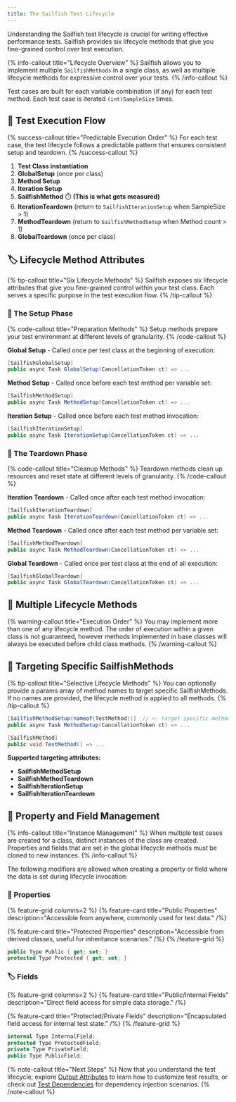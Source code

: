 ```yaml
---
title: The Sailfish Test Lifecycle
---
```


Understanding the Sailfish test lifecycle is crucial for writing effective performance tests. Sailfish provides six lifecycle methods that give you fine-grained control over test execution.

{% info-callout title="Lifecycle Overview" %}
Sailfish allows you to implement multiple `SailfishMethods` in a single class, as well as multiple lifecycle methods for expressive control over your tests.
{% /info-callout %}

Test cases are built for each variable combination (if any) for each test method. Each test case is iterated `(int)SampleSize` times.

## 🔄 Test Execution Flow

{% success-callout title="Predictable Execution Order" %}
For each test case, the test lifecycle follows a predictable pattern that ensures consistent setup and teardown.
{% /success-callout %}

1. **Test Class instantiation**
2. **GlobalSetup** (once per class)
3. **Method Setup**
4. **Iteration Setup**
5. **SailfishMethod** ⏱️ **(This is what gets measured)**
6. **IterationTeardown** (return to `SailfishIterationSetup` when SampleSize > 1)
7. **MethodTeardown** (return to `SailfishMethodSetup` when Method count > 1)
8. **GlobalTeardown** (once per class)

## 🏷️ Lifecycle Method Attributes

{% tip-callout title="Six Lifecycle Methods" %}
Sailfish exposes six lifecycle attributes that give you fine-grained control within your test class. Each serves a specific purpose in the test execution flow.
{% /tip-callout %}

### 🚀 The Setup Phase

{% code-callout title="Preparation Methods" %}
Setup methods prepare your test environment at different levels of granularity.
{% /code-callout %}

**Global Setup** - Called once per test class at the beginning of execution:
```csharp
[SailfishGlobalSetup]
public async Task GlobalSetup(CancellationToken ct) => ...
```

**Method Setup** - Called once before each test method per variable set:
```csharp
[SailfishMethodSetup]
public async Task MethodSetup(CancellationToken ct) => ...
```

**Iteration Setup** - Called once before each test method invocation:
```csharp
[SailfishIterationSetup]
public async Task IterationSetup(CancellationToken ct) => ...
```

### 🧹 The Teardown Phase

{% code-callout title="Cleanup Methods" %}
Teardown methods clean up resources and reset state at different levels of granularity.
{% /code-callout %}

**Iteration Teardown** - Called once after each test method invocation:
```csharp
[SailfishIterationTeardown]
public async Task IterationTeardown(CancellationToken ct) => ...
```

**Method Teardown** - Called once after each test method per variable set:
```csharp
[SailfishMethodTeardown]
public async Task MethodTeardown(CancellationToken ct) => ...
```

**Global Teardown** - Called once per test class at the end of all execution:
```csharp
[SailfishGlobalTeardown]
public async Task GlobalTeardown(CancellationToken ct) => ...
```

## 🔄 Multiple Lifecycle Methods

{% warning-callout title="Execution Order" %}
You may implement more than one of any lifecycle method. The order of execution within a given class is not guaranteed, however methods implemented in base classes will always be executed before child class methods.
{% /warning-callout %}

## 🎯 Targeting Specific SailfishMethods

{% tip-callout title="Selective Lifecycle Methods" %}
You can optionally provide a params array of method names to target specific SailfishMethods. If no names are provided, the lifecycle method is applied to all methods.
{% /tip-callout %}

```csharp
[SailfishMethodSetup(nameof(TestMethod))]  // <- target specific method
public async Task MethodSetup(CancellationToken ct) => ...

[SailfishMethod]
public void TestMethod() => ...
```

**Supported targeting attributes:**
- **SailfishMethodSetup**
- **SailfishMethodTeardown**
- **SailfishIterationSetup**
- **SailfishIterationTeardown**

## 🔧 Property and Field Management

{% info-callout title="Instance Management" %}
When multiple test cases are created for a class, distinct instances of the class are created. Properties and fields that are set in the global lifecycle methods must be cloned to new instances.
{% /info-callout %}

The following modifiers are allowed when creating a property or field where the data is set during lifecycle invocation:

### 📝 Properties

{% feature-grid columns=2 %}
{% feature-card title="Public Properties" description="Accessible from anywhere, commonly used for test data." /%}

{% feature-card title="Protected Properties" description="Accessible from derived classes, useful for inheritance scenarios." /%}
{% /feature-grid %}

```csharp
public Type Public { get; set; }
protected Type Protected { get; set; }
```

### 🏷️ Fields

{% feature-grid columns=2 %}
{% feature-card title="Public/Internal Fields" description="Direct field access for simple data storage." /%}

{% feature-card title="Protected/Private Fields" description="Encapsulated field access for internal test state." /%}
{% /feature-grid %}

```csharp
internal Type InternalField;
protected Type ProtectedField;
private Type PrivateField;
public Type PublicField;
```

{% note-callout title="Next Steps" %}
Now that you understand the test lifecycle, explore [Output Attributes](/docs/1/output-attributes) to learn how to customize test results, or check out [Test Dependencies](/docs/1/test-dependencies) for dependency injection scenarios.
{% /note-callout %}
